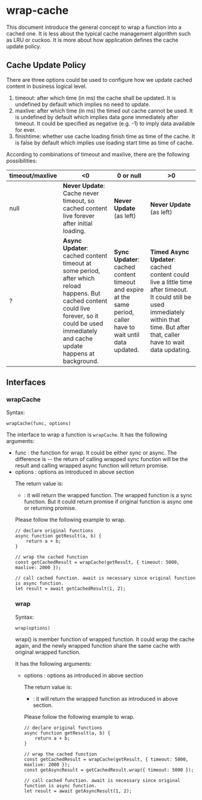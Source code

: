 # wrap-cache

This document introduce the general concept to wrap a function into a cached one. It is less about the typical cache management algorithm such as LRU or cuckoo. It is more about how application defines the cache update policy.

## Cache Update Policy

There are three options could be used to configure how we update cached content in business logical level.

1. timeout: after which time (in ms) the cache shall be updated. It is undefined by default which implies no need to update.
2. maxlive: after which time (in ms) the timed out cache cannot be used. It is undefined by default which implies data gone immediately after timeout. It could be specified as negative (e.g. -1) to imply data available for ever.
3. finishtime: whether use cache loading finish time as time of the cache. It is false by default which implies use loading start time as time of cache.

According to combinations of timeout and maxlive, there are the following possibilities:

| timeout/maxlive | <0                                                           | 0 or null                                                    | >0                                                           |
| --------------- | ------------------------------------------------------------ | ------------------------------------------------------------ | ------------------------------------------------------------ |
| null            | **Never Update**: Cache never timeout, so cached content live forever after initial loading. | **Never Update** (as left)                                   | **Never Update** (as left)                                   |
| ?               | **Async Updater**: cached content timeout at some period, after which reload happens. But cached content could live forever, so it could be used immediately and cache update happens at background. | **Sync Updater**: cached content timeout and expire at the same period, caller have to wait until data updated. | **Timed Async Updater**: cached content could live a little time after timeout. It could still be used immediately within that time. But after that, caller have to wait data updating. |

## Interfaces

### wrapCache

Syntax:

```
wrapCache(func, options)
```

The interface to wrap a function is `wrapCache`.  It has the following arguments:

- func <Function>: the function for wrap. It could be either sync or async. The difference is -- the return of calling wrapped sync function will be the result and calling wrapped async function will return promise.
- options <Object>: options as introduced in above section

The return value is:

- <Function>: it will return the wrapped function. The wrapped function is a sync function. But it could return promise if original function is async one or returning promise.

Please follow the following example to wrap.

```
// declare original functions
async function getResult(a, b) {
	return a + b;
}

// wrap the cached function
const getCachedResult = wrapCache(getResult, { timeout: 5000, maxlive: 2000 });

// call cached function. await is necessary since original function is async function.
let result = await getCachedResult(1, 2);
```

### wrap

Syntax:

```
wrap(options)
```

wrap() is member function of wrapped function. It could wrap the cache again, and the newly wrapped function share the same cache with original wrapped function.

It has the following arguments:

- options <Object>: options as introduced in above section

The return value is:

- <Function>: it will return the wrapped function as introduced in above section.

Please follow the following example to wrap.

```
// declare original functions
async function getResult(a, b) {
	return a + b;
}

// wrap the cached function
const getCachedResult = wrapCache(getResult, { timeout: 5000, maxlive: 2000 });
const getAsyncResult = getCachedResult.wrap({ timeout: 5000 });

// call cached function. await is necessary since original function is async function.
let result = await getAsyncResult(1, 2);
```
